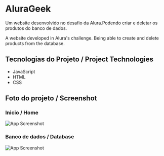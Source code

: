 
# AluraGeek

Um website desenvolvido no desafio da Alura.Podendo criar e deletar os produtos do banco de dados.


A website developed in Alura's challenge. Being able to create and delete products from the database.
## Tecnologias do Projeto / Project Technologies
* JavaScript
* HTML
* CSS

## Foto do projeto / Screenshot

### Inicio / Home
![App Screenshot](https://i.imgur.com/kFU4tla.png)

### Banco de dados /  Database
![App Screenshot](https://i.imgur.com/okroInX.png)